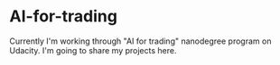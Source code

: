 # AI-for-trading

Currently I'm working through "AI for trading" nanodegree program on Udacity. I'm going to share my projects here.
